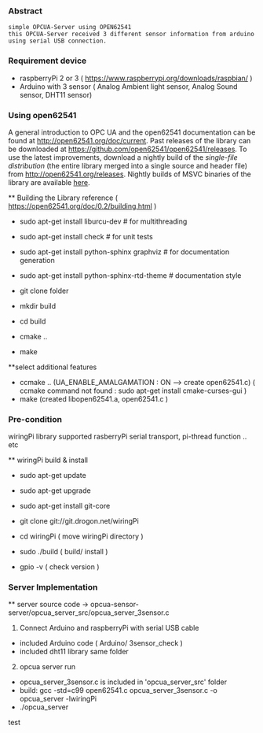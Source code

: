 ### Abstract
    simple OPCUA-Server using OPEN62541
    this OPCUA-Server received 3 different sensor information from arduino using serial USB connection.

### Requirement device
 - raspberryPi 2 or 3 ( https://www.raspberrypi.org/downloads/raspbian/ )
 - Arduino with 3 sensor ( Analog Ambient light sensor, Analog Sound sensor, DHT11 sensor)

### Using open62541
A general introduction to OPC UA and the open62541 documentation can be found at http://open62541.org/doc/current.
Past releases of the library can be downloaded at https://github.com/open62541/open62541/releases.
To use the latest improvements, download a nightly build of the *single-file distribution* (the entire library merged into a single source and header file) from http://open62541.org/releases. Nightly builds of MSVC binaries of the library are available [here](https://ci.appveyor.com/project/open62541/open62541/build/artifacts).

** Building the Library 
reference ( https://open62541.org/doc/0.2/building.html )
 - sudo apt-get install liburcu-dev # for multithreading
 - sudo apt-get install check # for unit tests
 - sudo apt-get install python-sphinx graphviz # for documentation generation
 - sudo apt-get install python-sphinx-rtd-theme # documentation style

 - git clone folder
 - mkdir build
 - cd build
 - cmake .. 
 - make
 
**select additional features
 - ccmake .. (UA_ENABLE_AMALGAMATION : ON --> create open62541.c) 
 ( ccmake command not found : sudo apt-get install cmake-curses-gui )
 - make (created libopen62541.a, open62541.c )

### Pre-condition
wiringPi library supported rasberryPi serial transport, pi-thread function .. etc

** wiringPi build & install
 - sudo apt-get update
 - sudo apt-get upgrade
 - sudo apt-get install git-core
 - git clone git://git.drogon.net/wiringPi

 - cd wiringPi ( move wiringPi directory )
 - sudo ./build ( build/ install )

 - gpio -v ( check version )

### Server Implementation
** server source code -> opcua-sensor-server/opcua_server_src/opcua_server_3sensor.c

1) Connect Arduino and raspberryPi with serial USB cable
 - included Arduino code ( Arduino/ 3sensor_check )
 - included dht11 library same folder 

2) opcua server run
 - opcua_server_3sensor.c is included in 'opcua_server_src' folder
 - build: gcc -std=c99 open62541.c opcua_server_3sensor.c -o opcua_server -lwiringPi
 - ./opcua_server


test
